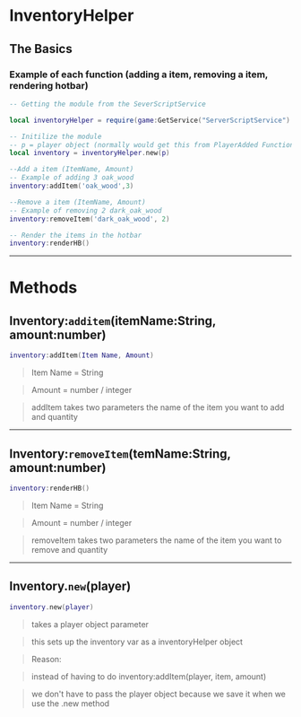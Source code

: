 # InventoryHelper

## The Basics
### Example of each function (adding a item, removing a item, rendering hotbar)
``` Lua
-- Getting the module from the SeverScriptService

local inventoryHelper = require(game:GetService("ServerScriptService"):WaitForChild("InventoryHelper"))

-- Initilize the module
-- p = player object (normally would get this from PlayerAdded Function)
local inventory = inventoryHelper.new(p) 

--Add a item (ItemName, Amount)
-- Example of adding 3 oak_wood
inventory:addItem('oak_wood',3)

--Remove a item (ItemName, Amount)
-- Example of removing 2 dark_oak_wood
inventory:removeItem('dark_oak_wood', 2)

-- Render the items in the hotbar
inventory:renderHB()
```
<hr>

# Methods
## Inventory:`additem`(itemName:String, amount:number)
``` Lua
inventory:addItem(Item Name, Amount)
```
> Item Name = String
 
> Amount = number / integer

> addItem takes two parameters the name of the item you want to add and quantity

<hr>

## Inventory:`removeItem`(temName:String, amount:number)
``` Lua
inventory:renderHB()
```
> Item Name = String

> Amount = number / integer

> removeItem takes two parameters the name of the item you want to remove and quantity

<hr>

## Inventory.`new`(player)
``` Lua
inventory.new(player)
```
> takes a player object parameter

> this sets up the inventory var as a inventoryHelper object

> Reason:

> instead of having to do inventory:addItem(player, item, amount)

> we don't have to pass the player object because we save it when we use the .new method
 
